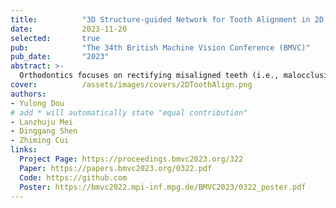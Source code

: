 ```yaml
---
title:          "3D Structure-guided Network for Tooth Alignment in 2D Photograph"
date:           2023-11-20
selected:       true
pub:            "The 34th British Machine Vision Conference (BMVC)"
pub_date:       "2023"
abstract: >-
  Orthodontics focuses on rectifying misaligned teeth (i.e., malocclusions), affecting both masticatory function and aesthetics. However, orthodontic treatment often involves complex, lengthy procedures. As such, generating a 2D photograph depicting aligned teeth prior to orthodontic treatment is crucial for effective dentist-patient communication and, more importantly, for encouraging patients to accept orthodontic intervention. In this paper, we propose a 3D structure-guided tooth alignment network that takes 2D photographs as input (e.g., photos captured by smartphones) and aligns the teeth within the 2D image space to generate an orthodontic comparison photograph featuring aesthetically pleasing, aligned teeth. Notably, while the process operates within a 2D image space, our method employs 3D intra-oral scanning models collected in clinics to learn about orthodontic treatment, i.e., projecting the pre- and post-orthodontic 3D tooth structures onto 2D tooth contours, followed by a diffusion model to learn the mapping relationship. Ultimately, the aligned tooth contours are leveraged to guide the generation of a 2D photograph with aesthetically pleasing, aligned teeth and realistic textures. We evaluate our network on various facial photographs, demonstrating its exceptional performance and strong applicability within the orthodontic industry.
cover:          /assets/images/covers/2DToothAlign.png
authors:
- Yulong Dou
# add * will automatically state "equal contribution"
- Lanzhuju Mei
- Dinggang Shen
- Zhiming Cui
links:
  Project Page: https://proceedings.bmvc2023.org/322
  Paper: https://papers.bmvc2023.org/0322.pdf
  Code: https://github.com
  Poster: https://bmvc2022.mpi-inf.mpg.de/BMVC2023/0322_poster.pdf
---
```



<!-- ---
title:          "Lorem ipsum: Dolor sit amet, consectetur adipiscing elit"
date:           2023-01-05 00:01:00 +0800
selected:       true
pub:            "Nature Communications"
pub_date:       "2023"
abstract: >-
  Cover image is a photo by Thomas Renaud on Unsplash. The abstract of the publication is meant to be a TLDR (very brief summary with 1~2 sentences) of your paper.
cover:          /assets/images/covers/cover1.jpg
authors:
- Your Name*
- Robert White*
- John Doe
- Charles Green (Stanford)
links:
  Paper: https://www.cell.com
--- -->